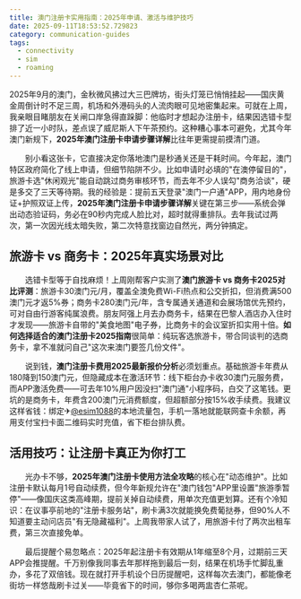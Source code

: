 ```yaml
---
title: 澳门注册卡实用指南：2025年申请、激活与维护技巧
date: 2025-09-11T18:53:52.729823
category: communication-guides
tags:
  - connectivity
  - sim
  - roaming
---
```


2025年9月的澳门，金秋微风拂过大三巴牌坊，街头灯笼已悄悄挂起——国庆黄金周倒计时不足三周，机场和外港码头的人流肉眼可见地密集起来。可就在上周，我亲眼目睹朋友在关闸口岸急得直跺脚：他临时才想起办注册卡，结果因选错卡型排了近一小时队，差点误了威尼斯人下午茶预约。这种糟心事本可避免，尤其今年澳门新规下，**2025年澳门注册卡申请步骤详解**比往年更需提前摸清门道。

　　别小看这张卡，它直接决定你落地澳门是秒通关还是干耗时间。今年起，澳门特区政府简化了线上申请，但细节陷阱不少。比如申请时必填的"在澳停留目的"，旅游卡选"休闲观光"能自动跳过商务审核环节，而去年不少人误勾"商务洽谈"，硬是多交了三天等待期。我的经验是：提前五天登录"澳门一户通"APP，用内地身份证+护照双证上传，**2025年澳门注册卡申请步骤详解**关键在第三步——系统会弹出动态验证码，务必在90秒内完成人脸比对，超时就得重排队。去年我试过两次，第一次因光线太暗失败，第二次特意找窗边自然光，两分钟搞定。

## 旅游卡 vs 商务卡：2025年真实场景对比
　　选错卡型等于自找麻烦！上周刚帮客户实测了**澳门旅游卡 vs 商务卡2025对比评测**：旅游卡30澳门元/月，覆盖全澳免费Wi-Fi热点和公交折扣，但消费满500澳门元才返5%券；商务卡280澳门元/年，含专属通关通道和会展场馆优先预约，可对自由行游客纯属浪费。朋友阿强上月去办商务卡，结果在巴黎人酒店办入住时才发现——旅游卡自带的"美食地图"电子券，比商务卡的会议室折扣实用十倍。**如何选择适合的澳门注册卡2025指南**很简单：纯玩客选旅游卡，带合同谈判的选商务卡，拿不准就问自己"这次来澳门要签几份文件"。

　　说到钱，**澳门注册卡费用2025最新报价分析**必须划重点。基础旅游卡年费从180降到150澳门元，但隐藏成本在激活环节：线下柜台办卡收30澳门元服务费，而APP激活免费——可去年10%用户因没扫"澳门通"小程序码，白交了这笔钱。更坑的是商务卡，年费含200澳门元消费额度，但超额部分按15%收手续费。我建议这样省钱：绑定✈[@esim1088](https://t.me/s/esim1088)的本地流量包，手机一落地就能联网查卡余额，再用支付宝扫卡面二维码实时充值，省下柜台排队费。

## 活用技巧：让注册卡真正为你打工
　　光办卡不够，**2025年澳门注册卡使用方法全攻略**的核心在"动态维护"。比如注册卡默认每月1号自动续费，但今年新规允许在"澳门钱包"APP里设置"旅游季暂停"——像国庆这类高峰期，提前关掉自动续费，用单次充值更划算。还有个冷知识：在议事亭前地的"注册卡服务站"，刷卡满3次就能换免费葡挞券，但90%人不知道要主动问店员"有无隐藏福利"。上周我带家人试了，用旅游卡付了两次出租车费，第三次直接免单。

　　最后提醒个易忽略点：2025年起注册卡有效期从1年缩至8个月，过期前三天APP会推提醒。千万别像我同事去年那样拖到最后一刻，结果在机场手忙脚乱重办，多花了双倍钱。现在就打开手机设个日历提醒吧，这样每次去澳门，都能像老街坊一样悠哉刷卡过关——毕竟省下的时间，够你多喝两盅杏仁茶呢。